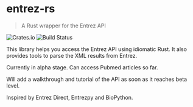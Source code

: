 # entrez-rs

> A Rust wrapper for the Entrez API 

![Crates.io](https://crates.io/crates/entrez-rs)
![Build Status](https://travis-ci.org/Zenleaf/entrez-rs.svg?branch=master)

This library helps you access the Entrez API using idiomatic Rust.
It also provides tools to parse the XML results from Entrez.

Currently in alpha stage. Can access Pubmed articles so far.

Will add a walkthrough and tutorial of the API as soon as it reaches beta level.

Inspired by Entrez Direct, Entrezpy and BioPython.

